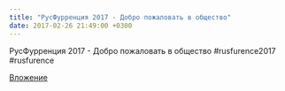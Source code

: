 ```yaml
---
title: "РусФурренция 2017 - Добро пожаловать в общество"
date: 2017-02-26 21:49:00 +0300
---
```


РусФурренция 2017 - Добро пожаловать в общество
#rusfurence2017 #rusfurence

[Вложение](https://vk.com/video41076938_456239218)
